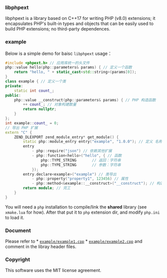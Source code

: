 
### libphpext
libphpext is a library based on C++17 for writing PHP (v8.0) extensions; it encapsulates PHP's built-in types and objects that can be easily used to build PHP extensions; no third-party dependences.

### example
Below is a simple demo for baisc `libphpext` usage：

``` C++
#include <phpext.h> // 应用库统一的头文件
php::value hello(php::parameters& params) { // 定义一个函数
    return "hello, " + static_cast<std::string>(params[0]);
}
class example { // 定义一个类
private:
    static int count_;
public:
    php::value __construct(php::parameters& params) { // PHP 构造函数
        ++ count_; // 对象构建数量
        return nullptr;
    }
};
int example::count_ = 0;
// 导出 PHP 扩展
extern "C" {
    ZEND_DLEXPORT zend_module_entry* get_module() {
        static php::module_entry entry("example", "1.0.0"); // 定义 名称及版本（须保持在内存中）
        entry
            - php::require("json") // 依赖其他扩展
            - php::function<hello>("hello", { // 函数
                php::TYPE_STRING       // 返回：字符串
                php::TYPE_STRING       // 参数：字符串
            });
        entry.declare<example>("example") // 类导出
            - php::property("property1", 123456) // 属性
            - php::method<&example::__construct>("__construct"); // 构造函数
        return module; // 完工
    }
}
```
You will need a `php` installation to compile/link the **shared** library (see `xmake.lua` for how). After that put it to `php` extension dir, and modify `php.ini` to load it.

### Document
Please refer to
    * [`example/example1.cpp`](/terrywh/libphpext/blob/master/example/example1.cpp)
    * [`example/example2.cpp`](/terrywh/libphpext/blob/master/example/example2.cpp)
and comment in the libray header files.

### Copyright
This software uses the MIT license agreement.
